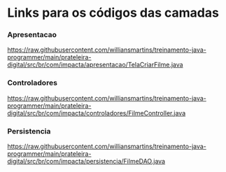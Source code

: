 # Links para os códigos das camadas 
### Apresentacao
https://raw.githubusercontent.com/williansmartins/treinamento-java-programmer/main/prateleira-digital/src/br/com/impacta/apresentacao/TelaCriarFilme.java

### Controladores
https://raw.githubusercontent.com/williansmartins/treinamento-java-programmer/main/prateleira-digital/src/br/com/impacta/controladores/FilmeController.java

### Persistencia
https://raw.githubusercontent.com/williansmartins/treinamento-java-programmer/main/prateleira-digital/src/br/com/impacta/persistencia/FilmeDAO.java
